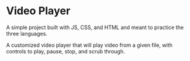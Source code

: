 **Video Player**
===========================

A simple project built with JS, CSS, and HTML and meant to practice the three languages.

A customized video player that will play video from a given file, with controls to play, pause, stop, and scrub through.